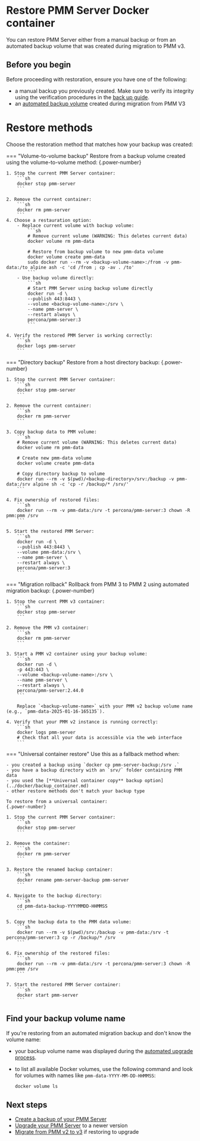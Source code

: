 # Restore PMM Server Docker container
You can restore PMM Server either from a manual backup or from an automated backup volume that was created during migration to PMM v3.

## Before you begin

Before proceeding with restoration, ensure you have one of the following:

- a manual backup you previously created. Make sure to verify its integrity using the verification procedures in the [back up guide](backup_container.md).
- an [automated backup volume](../../../../pmm-upgrade/migrating_from_pmm_2.md#step-2-migrate-pmm-2-server-to-pmm-3) created during migration from PMM V3

# Restore methods

Choose the restoration method that matches how your backup was created:

=== "Volume-to-volume backup"
    Restore from a backup volume created using the volume-to-volume method:
    {.power-number}

    1. Stop the current PMM Server container:
        ```sh
        docker stop pmm-server
        ```

    2. Remove the current container:
        ```sh
        docker rm pmm-server
        ```
    4. Choose a restauration option:
        - Replace current volume with backup volume:
            ```sh
            # Remove current volume (WARNING: This deletes current data)
            docker volume rm pmm-data

            # Restore from backup volume to new pmm-data volume
            docker volume create pmm-data
            sudo docker run --rm -v <backup-volume-name>:/from -v pmm-data:/to alpine ash -c 'cd /from ; cp -av . /to'
            ```
        - Use backup volume directly:
            ```sh
            # Start PMM Server using backup volume directly
            docker run -d \
            --publish 443:8443 \
            --volume <backup-volume-name>:/srv \
            --name pmm-server \
            --restart always \
            percona/pmm-server:3
            ```

    4. Verify the restored PMM Server is working correctly:
        ```sh
        docker logs pmm-server
        ```
        
=== "Directory backup"
    Restore from a host directory backup:
    {.power-number}

    1. Stop the current PMM Server container:
        ```sh
        docker stop pmm-server
        ```

    2. Remove the current container:
        ```sh
        docker rm pmm-server
        ```

    3. Copy backup data to PMM volume:
        ```sh
        # Remove current volume (WARNING: This deletes current data)
        docker volume rm pmm-data
        
        # Create new pmm-data volume
        docker volume create pmm-data
        
        # Copy directory backup to volume
        docker run --rm -v $(pwd)/<backup-directory>/srv:/backup -v pmm-data:/srv alpine sh -c 'cp -r /backup/* /srv/'
        ```

    4. Fix ownership of restored files:
        ```sh
        docker run --rm -v pmm-data:/srv -t percona/pmm-server:3 chown -R pmm:pmm /srv
        ```

    5. Start the restored PMM Server:
        ```sh
        docker run -d \
        --publish 443:8443 \
        --volume pmm-data:/srv \
        --name pmm-server \
        --restart always \
        percona/pmm-server:3
        ```

=== "Migration rollback"
    Rollback from PMM 3 to PMM 2 using automated migration backup:
    {.power-number}

    1. Stop the current PMM v3 container:
        ```sh
        docker stop pmm-server
        ```

    2. Remove the PMM v3 container:
        ```sh
        docker rm pmm-server
        ```

    3. Start a PMM v2 container using your backup volume:
        ```sh
        docker run -d \
        -p 443:443 \
        --volume <backup-volume-name>:/srv \
        --name pmm-server \
        --restart always \
        percona/pmm-server:2.44.0
        ```
        
        Replace `<backup-volume-name>` with your PMM v2 backup volume name (e.g., `pmm-data-2025-01-16-165135`).

    4. Verify that your PMM v2 instance is running correctly:
        ```sh
        docker logs pmm-server
        # Check that all your data is accessible via the web interface
        ```

=== "Universal container restore"
    Use this as a fallback method when:

    - you created a backup using `docker cp pmm-server-backup:/srv .`  
    - you have a backup directory with an `srv/` folder containing PMM data
    - you used the [**Universal container copy** backup option](../docker/backup_container.md)
    - other restore methods don't match your backup type

    To restore from a universal container:
    {.power-number}

    1. Stop the current PMM Server container:
        ```sh
        docker stop pmm-server
        ```

    2. Remove the container:
        ```sh
        docker rm pmm-server
        ```

    3. Restore the renamed backup container:
        ```sh
        docker rename pmm-server-backup pmm-server
        ```

    4. Navigate to the backup directory:
        ```sh
        cd pmm-data-backup-YYYYMMDD-HHMMSS
        ```

    5. Copy the backup data to the PMM data volume:
        ```sh
        docker run --rm -v $(pwd)/srv:/backup -v pmm-data:/srv -t percona/pmm-server:3 cp -r /backup/* /srv
        ```

    6. Fix ownership of the restored files:
        ```sh
        docker run --rm -v pmm-data:/srv -t percona/pmm-server:3 chown -R pmm:pmm /srv
        ```

    7. Start the restored PMM Server container:
        ```sh
        docker start pmm-server
        ```   

## Find your backup volume name

If you're restoring from an automated migration backup and don't know the volume name:

- your backup volume name was displayed during the [automated upgrade process](../../../../pmm-upgrade/migrating_from_pmm_2.md#step-2-migrate-pmm-2-server-to-pmm-3).
- to list all available Docker volumes, use the following command and look for volumes with names like `pmm-data-YYYY-MM-DD-HHMMSS`:

    ```sh
    docker volume ls       
    ```

## Next steps

- [Create a backup of your PMM Server](../docker/backup_container.md)
- [Upgrade your PMM Server](../docker/upgrade_container.md) to a newer version
- [Migrate from PMM v2 to v3](../../../../pmm-upgrade/migrating_from_pmm_2.md) if restoring to upgrade